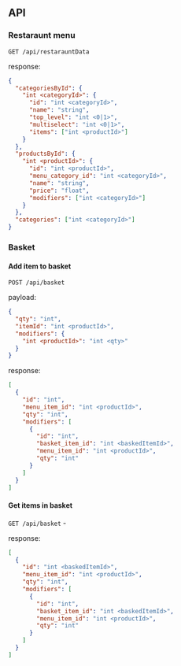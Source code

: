 ## API

### Restaraunt menu

`GET /api/restarauntData`

response:

```JSON
{
  "categoriesById": {
    "int <categoryId>": {
      "id": "int <categoryId>",
      "name": "string",
      "top_level": "int <0|1>",
      "multiselect": "int <0|1>",
      "items": ["int <productId>"]
    }
  },
  "productsById": {
    "int <productId>": {
      "id": "int <productId>",
      "menu_category_id": "int <categoryId>",
      "name": "string",
      "price": "float",
      "modifiers": ["int <categoryId>"]
    }
  },
  "categories": ["int <categoryId>"]
}
```

### Basket

#### Add item to basket

`POST /api/basket`

payload:

```json
{
  "qty": "int",
  "itemId": "int <productId>",
  "modifiers": {
    "int <productId>": "int <qty>"
  }
}
```

response:

```json
[
  {
    "id": "int",
    "menu_item_id": "int <productId>",
    "qty": "int",
    "modifiers": [
      {
        "id": "int",
        "basket_item_id": "int <baskedItemId>",
        "menu_item_id": "int <productId>",
        "qty": "int"
      }
    ]
  }
]
```

#### Get items in basket

`GET /api/basket` -

response:

```json
[
  {
    "id": "int <baskedItemId>",
    "menu_item_id": "int <productId>",
    "qty": "int",
    "modifiers": [
      {
        "id": "int",
        "basket_item_id": "int <baskedItemId>",
        "menu_item_id": "int <productId>",
        "qty": "int"
      }
    ]
  }
]
```
